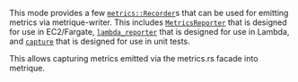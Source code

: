 This mode provides a few [`metrics::Recorder`]s that can be used for emitting metrics
via metrique-writer. This includes [`MetricsReporter`]  that is designed for use in EC2/Fargate,
[`lambda_reporter`] that is designed for use in Lambda, and [`capture`] that is
designed for use in unit tests.

This allows capturing metrics emitted via the metrics.rs facade into metrique.

[`metrics::Recorder`]: metrics_024::Recorder
[`MetricsReporter`]: crate::MetricReporter
[`lambda_reporter`]: crate::lambda_reporter
[`capture`]: crate::capture